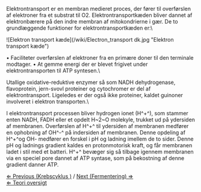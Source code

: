 Elektrontransport er en membran medieret proces, der fører til
overførslen af elektroner fra et substrat til O2. Elektrontransportkæden
bliver dannet af elektronbærere på den indre membran af mitokondrierne i
gær. De to grundlæggende funktioner for elektrontransportkæden er:\

![Elektron transport kæde](/wiki/Electron_transport dk.jpg "Elektron transport kæde")

• Faciliteter overførslen af elektroner fra en primære doner til den
terminale modtager. • At gemme energi der er blevet frigivet under
elektrontransporten til ATP syntesen.\

Utallige oxidative-reduktive enzymer så som NADH dehydrogenase,
flavoprotein, jern-svovl proteiner og cytochromer er del af
elektrontransport. Ligeledes er der også ikke proteiner, kaldet guinoner
involveret i elektron transporten.\

I elektrontransport processen bliver hydrogen ionet (H^+^), som stammer
enten NADH, FADH eller et opdelt H~2~O molekyle, trukket ud på ydersiden
af membranen. Overførslen af H^+^ til ydersiden af membranen medfører en
ophobning af OH^-^ på indersiden af membranen. Denne opdeling af H^+^og
OH- medfører en forskel i pH og ladning imellem de to sider. Denne pH og
ladnings gradient kaldes en protonmotorisk kraft, og får membranen ladet
i stil med et batteri. H^+^ bevæger sig så tilbage igennem membranen via
en speciel pore dannet af ATP syntase, som på bekostning af denne
gradient danner ATP.

[⇐ Previous (Krebscyklus )](/wiki/Krebscyklus "wikilink") / [Next
(Fermentering) ⇒](/wiki/Fermentering "wikilink")\
 [⇐ Teori oversigt ](/wiki/Fermenteringscase "wikilink")

